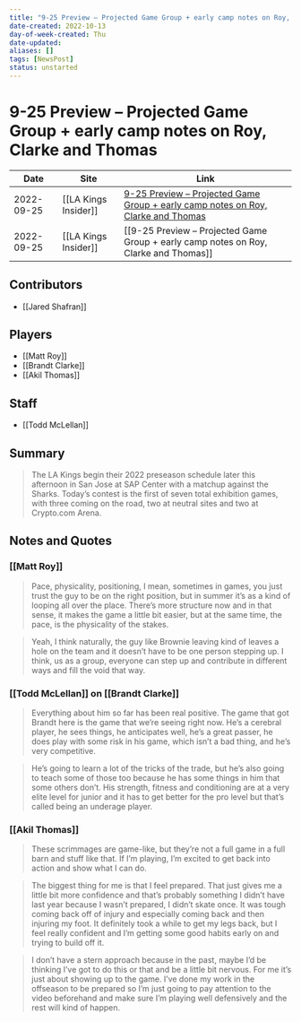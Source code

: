 ```yaml
---
title: "9-25 Preview – Projected Game Group + early camp notes on Roy, Clarke and Thomas"
date-created: 2022-10-13
day-of-week-created: Thu
date-updated: 
aliases: []
tags: [NewsPost]
status: unstarted
---
```


# 9-25 Preview – Projected Game Group + early camp notes on Roy, Clarke and Thomas

Date | Site | Link
---|---|---
2022-09-25 | [[LA Kings Insider]] | [9-25 Preview – Projected Game Group + early camp notes on Roy, Clarke and Thomas](http://lakingsinsider.com/2022/09/25/9-25-preview-projected-game-group-early-camp-notes-on-roy-clarke-thomas/)
2022-09-25 | [[LA Kings Insider]] | [[9-25 Preview – Projected Game Group + early camp notes on Roy, Clarke and Thomas]]

## Contributors
- [[Jared Shafran]]


## Players
- [[Matt Roy]]
- [[Brandt Clarke]]
- [[Akil Thomas]]



## Staff
- [[Todd McLellan]]


## Summary
> The LA Kings begin their 2022 preseason schedule later this afternoon in San Jose at SAP Center with a matchup against the Sharks. Today’s contest is the first of seven total exhibition games, with three coming on the road, two at neutral sites and two at Crypto.com Arena.


## Notes and Quotes
### [[Matt Roy]]
> Pace, physicality, positioning, I mean, sometimes in games, you just trust the guy to be on the right position, but in summer it’s as a kind of looping all over the place. There’s more structure now and in that sense, it makes the game a little bit easier, but at the same time, the pace, is the physicality of the stakes.

> Yeah, I think naturally, the guy like Brownie leaving kind of leaves a hole on the team and it doesn’t have to be one person stepping up. I think, us as a group, everyone can step up and contribute in different ways and fill the void that way.

### [[Todd McLellan]] on [[Brandt Clarke]]
> Everything about him so far has been real positive. The game that got Brandt here is the game that we’re seeing right now. He’s a cerebral player, he sees things, he anticipates well, he’s a great passer, he does play with some risk in his game, which isn’t a bad thing, and he’s very competitive.

> He’s going to learn a lot of the tricks of the trade, but he’s also going to teach some of those too because he has some things in him that some others don’t. His strength, fitness and conditioning are at a very elite level for junior and it has to get better for the pro level but that’s called being an underage player.

### [[Akil Thomas]]
> These scrimmages are game-like, but they’re not a full game in a full barn and stuff like that. If I’m playing, I’m excited to get back into action and show what I can do.

> The biggest thing for me is that I feel prepared. That just gives me a little bit more confidence and that’s probably something I didn’t have last year because I wasn’t prepared, I didn’t skate once. It was tough coming back off of injury and especially coming back and then injuring my foot. It definitely took a while to get my legs back, but I feel really confident and I’m getting some good habits early on and trying to build off it.

> I don’t have a stern approach because in the past, maybe I’d be thinking I’ve got to do this or that and be a little bit nervous. For me it’s just about showing up to the game. I’ve done my work in the offseason to be prepared so I’m just going to pay attention to the video beforehand and make sure I’m playing well defensively and the rest will kind of happen.